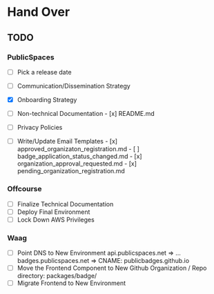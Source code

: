 # Hand Over

##  TODO

### PublicSpaces

- [ ] Pick a release date
- [ ] Communication/Dissemination Strategy
- [x] Onboarding Strategy
- [ ] Non-technical Documentation
      - [x] README.md
- [ ] Privacy Policies
- [ ] Write/Update Email Templates
      - [x] approved_organizaton_registration.md
      - [ ] badge_application_status_changed.md
      - [x] organization_approval_requested.md
      - [x] pending_organization_registration.md


### Offcourse

- [ ] Finalize Technical Documentation
- [ ] Deploy Final Environment
- [ ] Lock Down AWS Privileges

### Waag

- [ ] Point DNS to New Environment
      api.publicspaces.net => ...
      badges.publicspaces.net => CNAME: publicbadges.github.io
- [ ] Move the Frontend Component to New Github Organization / Repo
      directory: packages/badge/
- [ ] Migrate Frontend to New Environment
